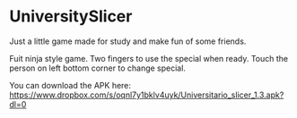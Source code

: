 # UniversitySlicer
Just a little game made for study and make fun of some friends.

Fuit ninja style game. Two fingers to use the special when ready. Touch the person on left bottom corner to change special.

You can download the APK here: https://www.dropbox.com/s/oqnl7y1bklv4uyk/Universitario_slicer_1.3.apk?dl=0
